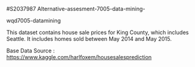 #S2037987 Alternative-assesment-7005-data-mining-



wqd7005-datamining

This dataset contains house sale prices for King County, which includes Seattle. It includes homes sold between May 2014 and May 2015.

Base Data Source : https://www.kaggle.com/harlfoxem/housesalesprediction
